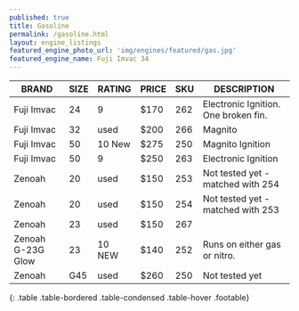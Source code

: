 ```yaml
---
published: true
title: Gasoline
permalink: /gasoline.html
layout: engine_listings
featured_engine_photo_url: 'img/engines/featured/gas.jpg'
featured_engine_name: Fuji Imvac 34
---
```



















BRAND              |  SIZE   |  RATING  |  PRICE  |  SKU   |   DESCRIPTION
-------------------|---------|----------|---------|--------|--------------------   
Fuji Imvac         | 24      | 9        | $170    | 262    | Electronic Ignition. One broken fin.  
Fuji Imvac         | 32      | used     | $200    | 266    | Magnito                                 
Fuji Imvac         | 50      | 10 New   | $275    | 250    | Magnito Ignition
Fuji Imvac         | 50      | 9        | $250    | 263    | Electronic Ignition                          
Zenoah             | 20      | used     | $150    | 253    | Not tested yet - matched with 254
Zenoah             | 20      | used     | $150    | 254    | Not tested yet - matched with 253
Zenoah             | 23      | used     | $150    | 267    | 
Zenoah G-23G Glow  | 23      | 10 NEW   | $140    | 252    | Runs on either gas or nitro.                                                                             
Zenoah             | G45     | used     | $260    | 250    | Not tested yet                                          
{: .table .table-bordered .table-condensed .table-hover .footable}
